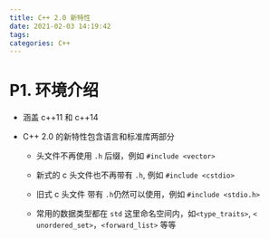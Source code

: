 ```yaml
---
title: C++ 2.0 新特性
date: 2021-02-03 14:19:42
tags:
categories: C++
---
```


# P1. 环境介绍

- 涵盖 c++11 和 c++14

- C++ 2.0 的新特性包含语言和标准库两部分

  - 头文件不再使用 `.h` 后缀，例如 `#include <vector>`

  - 新式的 c 头文件也不再带有 `.h`, 例如 `#include <cstdio>`

  - 旧式 c 头文件 带有 `.h`仍然可以使用，例如 `#include <stdio.h>`

  - 常用的数据类型都在 `std` 这里命名空间内，如`<type_traits>`, `< unordered_set>`，`<forward_list>` 等等
